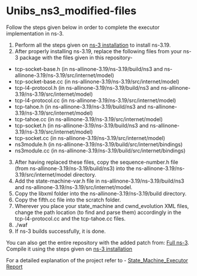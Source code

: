 # Unibs_ns3_modified-files

Follow the steps given below in order to complete the executor implementation in ns-3.

1. Perform all the steps given on [ns-3 installation](http://ns3help.blogspot.it/2014/05/installing-ns3-in-ubuntu-1210.html )
to install ns-3.19.
2. After properly installing ns-3.19, replace the following files from your ns-3 package with the files given in this repository-
- tcp-socket-base.h (in ns-allinone-3.19/ns-3.19/build/ns3 and ns-allinone-3.19/ns-3.19/src/internet/model)
- tcp-socket-base.cc (in ns-allinone-3.19/ns-3.19/src/internet/model)
- tcp-l4-protocol.h (in ns-allinone-3.19/ns-3.19/build/ns3 and ns-allinone-3.19/ns-3.19/src/internet/model)
- tcp-l4-protocol.cc (in ns-allinone-3.19/ns-3.19/src/internet/model)
- tcp-tahoe.h (in ns-allinone-3.19/ns-3.19/build/ns3 and ns-allinone-3.19/ns-3.19/src/internet/model)
- tcp-tahoe.cc (in ns-allinone-3.19/ns-3.19/src/internet/model)
- tcp-socket.h (in ns-allinone-3.19/ns-3.19/build/ns3 and ns-allinone-3.19/ns-3.19/src/internet/model)
- tcp-socket.cc (in ns-allinone-3.19/ns-3.19/src/internet/model)
- ns3module.h (in ns-allinone-3.19/ns-3.19/build/src/internet/bindings)
- ns3module.cc (in ns-allinone-3.19/ns-3.19/build/src/internet/bindings)
3. After having replaced these files, copy the sequence-number.h file (from ns-allinone-3.19/ns-3.19/build/ns3) into the ns-allinone-3.19/ns-3.19/src/internet/model directory.
4. Add the state-machine-var.h file in ns-allinone-3.19/ns-3.19/build/ns3 and ns-allinone-3.19/ns-3.19/src/internet/model.
5. Copy the libxml folder into the ns-allinone-3.19/ns-3.19/build directory.
6. Copy the fifth.cc file into the scratch folder.
7. Wherever you place your state_machine and cwnd_evolution XML files, change the path location (to find and parse them) accordingly in the tcp-l4-protocol.cc
and the tcp-tahoe.cc files. 
8. ./waf
9. If ns-3 builds successfully, it is done.


You can also get the entire repository with the added patch from: [Full ns-3](https://github.com/dhruvshekhawat/UniBs-State_Machine_Executor-ns3_full). Compile it using the steps given on [ns-3 installation](http://ns3help.blogspot.it/2014/05/installing-ns3-in-ubuntu-1210.html )


For a detailed explanation of the project refer to - [State_Machine_Executor Report](https://drive.google.com/open?id=0B-jpEEacF1bna2xZbUctS2ZJRzQ)
